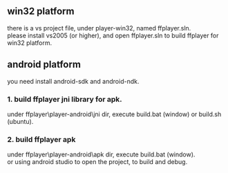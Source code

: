 win32 platform
--------------

there is a vs project file, under player-win32, named ffplayer.sln.  
please install vs2005 (or higher), and open ffplayer.sln to build ffplayer for win32 platform.



android platform
----------------

you need install android-sdk and android-ndk.

### 1. build ffplayer jni library for apk.

under ffplayer\player-android\jni dir, execute build.bat (window) or build.sh (ubuntu).


### 2. build ffplayer apk

under ffplayer\player-android\apk dir, execute build.bat (window).  
or using android studio to open the project, to build and debug.

